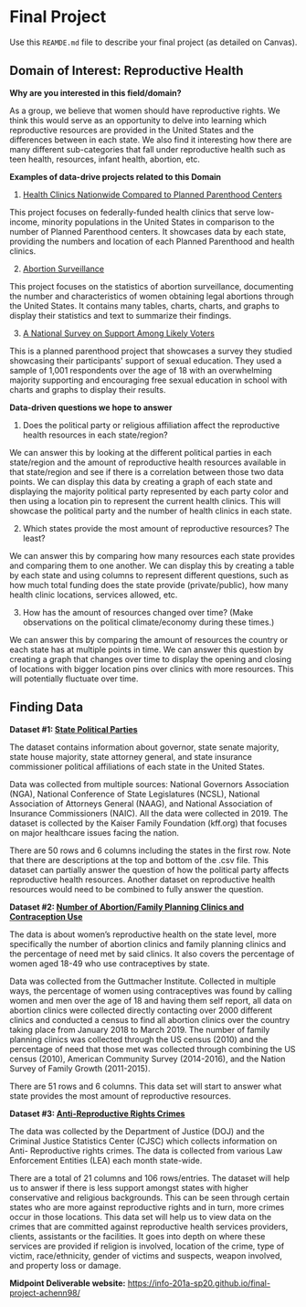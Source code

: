 # Final Project
Use this `REAMDE.md` file to describe your final project (as detailed on Canvas).


## Domain of Interest: Reproductive Health
**Why are you interested in this field/domain?**

As a group, we believe that women should have reproductive rights. We think this would serve as an opportunity to delve into learning which reproductive resources are provided in the United States and the differences between in each state. We also find it interesting how there are many different sub-categories that fall under reproductive health such as teen health, resources, infant health, abortion, etc.

**Examples of data-drive projects related to this Domain**

1. [Health Clinics Nationwide Compared to Planned Parenthood Centers](https://lozierinstitute.org/health-clinics-nationwide-compared-to-planned-parenthood-centers/)

This project focuses on federally-funded health clinics that serve low-income, minority populations in the United States in comparison to the number of Planned Parenthood centers. It showcases data by each state, providing the numbers and location of each Planned Parenthood and health clinics.

2. [Abortion Surveillance](https://www.cdc.gov/mmwr/volumes/68/ss/ss6811a1.htm)

This project focuses on the statistics of abortion surveillance, documenting the number and characteristics of women obtaining legal abortions through the United States. It contains many tables, charts, charts, and graphs to display their statistics and text to summarize their findings.

3. [A National Survey on Support Among Likely Voters](https://www.plannedparenthood.org/uploads/filer_public/7a/ac/7aacf0ad-fd1c-4dcc-b65f-47e3c3754e0d/sex_education_-_a_national_survey_on_support_among_likely_voters_logo.pdf)

This is a planned parenthood project that showcases a survey they studied showcasing their participants' support of sexual education. They used a sample of 1,001 respondents over the age of 18 with an overwhelming majority supporting and encouraging free sexual education in school with charts and graphs to display their results.

**Data-driven questions we hope to answer**

1. Does the political party or religious affiliation affect the reproductive health resources in each state/region?

We can answer this by looking at the different political parties in each state/region and the amount of reproductive health resources available in that state/region and see if there is a correlation between those two data points. We can display this data by creating a graph of each state and displaying the majority political party represented by each party color and then using a location pin to represent the current health clinics. This will showcase the political party and the number of health clinics in each state.

2. Which states provide the most amount of reproductive resources? The least?

We can answer this by comparing how many resources each state provides and comparing them to one another. We can display this by creating a table by each state and using columns to represent different questions, such as how much total funding does the state provide (private/public), how many health clinic locations, services allowed, etc.

3. How has the amount of resources changed over time? (Make observations on the political climate/economy during these times.)

We can answer this by comparing the amount of resources the country or each state has at multiple points in time. We can answer this question by creating a graph that changes over time to display the opening and closing of locations with bigger location pins over clinics with more resources. This will potentially fluctuate over time.

## Finding Data

**Dataset #1: [State Political Parties](https://www.kff.org/other/state-indicator/state-political-parties/?currentTimeframe=0&sortModel=%7B%22colId%22:%22Location%22,%22sort%22:%22asc%22%7D)**

The dataset contains information about governor, state senate majority, state house majority, state attorney general, and state insurance commissioner political affiliations of each state in the United States.

Data was collected from multiple sources: National Governors Association (NGA), National Conference of State Legislatures (NCSL), National Association of Attorneys General (NAAG), and National Association of Insurance Commissioners (NAIC). All the data were collected in 2019. The dataset is collected by the Kaiser Family Foundation (kff.org) that focuses on major healthcare issues facing the nation.

There are 50 rows and 6 columns including the states in the first row. Note that there are descriptions at the top and bottom of the .csv file.
This dataset can partially answer the question of how the political party affects reproductive health resources. Another dataset on reproductive health resources would need to be combined to fully answer the question.

**Dataset #2: [Number of Abortion/Family Planning Clinics and Contraception Use](https://data.guttmacher.org/states/table?dataset=data&state=AL+AK+AZ+AR+CA+CO+CT+DE+DC+FL+GA+HI+ID+IL+IN+IA+KS+KY+LA+ME+MD+MA+MI+MN+MS+MO+MT+NE+NV+NH+NJ+NM+NY+NC+ND+OH+OK+OR+PA+RI+SC+SD+TN+TX+UT+VT+VA+WA+WV+WI+WY&topics=57+283+105+256)**


The data is about women’s reproductive health on the state level, more specifically the number of abortion clinics and family planning clinics and the percentage of need met by said clinics. It also covers the percentage of women aged 18-49 who use contraceptives by state.

Data was collected from the Guttmacher Institute. Collected in multiple ways, the percentage of women using contraceptives was found by calling women and men over the age of 18 and having them self report, all data on abortion clinics were collected directly contacting over 2000 different clinics and conducted a census to find all abortion clinics over the country taking place from January 2018 to March 2019. The number of family planning clinics was collected through the US census (2010) and the percentage of need that those met was collected through combining the US census (2010), American Community Survey (2014-2016), and the Nation Survey of Family Growth (2011-2015).

There are 51 rows and 6 columns. This data set will start to answer what state provides the most amount of reproductive resources.

**Dataset #3: [Anti-Reproductive Rights Crimes](https://openjustice.doj.ca.gov/data)**

The data was collected by the Department of Justice (DOJ) and the Criminal Justice Statistics Center (CJSC) which collects information on Anti- Reproductive rights crimes. The data is collected from various Law Enforcement Entities (LEA) each month state-wide.

There are a total of 21 columns and 106 rows/entries. The dataset will help us to answer if there is less support amongst states with higher conservative and religious backgrounds. This can be seen through certain states who are more against reproductive rights and in turn, more crimes occur in those locations. This data set will help us to view data on the crimes that are committed against reproductive health services providers, clients, assistants or the facilities. It goes into depth on where these services are provided if religion is involved, location of the crime, type of victim, race/ethnicity, gender of victims and suspects, weapon involved, and property loss or damage.


**Midpoint Deliverable website:**
https://info-201a-sp20.github.io/final-project-achenn98/ 
